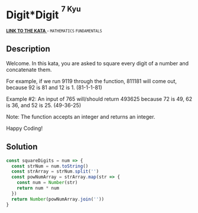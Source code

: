 <h1>Digit*Digit <sup><sup>7 Kyu</sup></sup></h1>

<sup>
  <a href="https://www.codewars.com/kata/546e2562b03326a88e000020">
    <strong>LINK TO THE KATA</strong>
  </a> - <code>MATHEMATICS</code> <code>FUNDAMENTALS</code>
</sup>

## Description

Welcome. In this kata, you are asked to square every digit of a number and concatenate them.

For example, if we run 9119 through the function, 811181 will come out, because 92 is 81 and 12 is 1. (81-1-1-81)

Example #2: An input of 765 will/should return 493625 because 72 is 49, 62 is 36, and 52 is 25. (49-36-25)

Note: The function accepts an integer and returns an integer.

Happy Coding!

## Solution

```javascript
const squareDigits = num => {
  const strNum = num.toString()
  const strArray = strNum.split('')
  const powNumArray = strArray.map(str => {
    const num = Number(str)
    return num * num
  })
  return Number(powNumArray.join(''))
}
```
